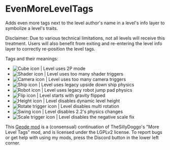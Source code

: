 # EvenMoreLevelTags

Adds <cl>even more</c> tags next to the level author's name in a level's info layer to symbolize a level's traits.

Disclaimer: Due to various technical limitations, not all levels will receive this treatment. Users will also benefit from exiting and re-entering the level info layer to correctly re-position the level tags.

Tags and their meanings:
- ![Cube icon](frame:portal_03_extra_2_001.png&scale:0.85) | Level uses 2P mode
- ![Shader icon](frame:edit_eShaderBtn_001.png.png&scale:0.85) | Level uses too many shader triggers
- ![Camera icon](frame:raydeeux_thesillydoggo.evenmoreleveltags/cameraIntolerance.png&scale:0.85) | Level uses too many camera triggers
- ![Ship icon](frame:portal_04_extra_2_001.png&scale:0.85) | Level uses legacy upside down ship physics
- ![Robot icon](frame:portal_14_extra_2_001.png&scale:0.85) | Level uses legacy robot jump pad physics
- ![Flip icon](frame:portal_02_extra_2_001.png&scale:0.85) | Level starts with gravity flipped
- ![Height icon](frame:portal_19_extra_2_001.png&scale:0.85) | Level disables dynamic level height
- ![Rotate trigger icon](frame:edit_eRotateComBtn_001.png&scale:0.35) | Level disables multi rotation
- ![Swing icon](frame:portal_18_extra_2_001.png&scale:0.85) | Level disables 2.2's physics changes
- ![Scale trigger icon](frame:edit_eScaleComBtn_001.png&scale:0.35) | Level disables the negative scale fix

This [Geode mod](https://geode-sdk.org) is a (consensual) continuation of TheSillyDoggo's "More Level Tags" mod, and is licensed under the LGPLv2 license. To report bugs or get help with using my mods, press the Discord button in the lower left corner.